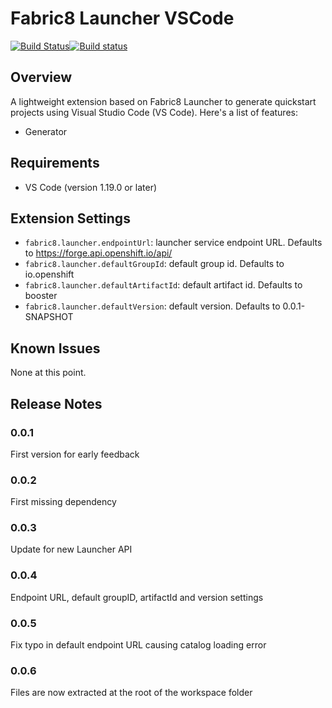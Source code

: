 # Fabric8 Launcher VSCode

[![Build Status](https://travis-ci.org/jeffmaury/fabric8-launcher-vscode-extension.svg?branch=master)](https://travis-ci.org/jeffmaury/fabric8-launcher-vscode-extension)[![Build status](https://ci.appveyor.com/api/projects/status/yomg02ev76ryron9?svg=true)](https://ci.appveyor.com/project/jeffmaury/fabric8-launcher-vscode-extension)

## Overview

A lightweight extension based on Fabric8 Launcher to generate quickstart projects using Visual Studio Code (VS Code). Here's a list of features:

- Generator

## Requirements

- VS Code (version 1.19.0 or later)

## Extension Settings

* `fabric8.launcher.endpointUrl`: launcher service endpoint URL. Defaults to https://forge.api.openshift.io/api/
* `fabric8.launcher.defaultGroupId`: default group id. Defaults to io.openshift
* `fabric8.launcher.defaultArtifactId`: default artifact id. Defaults to booster
* `fabric8.launcher.defaultVersion`: default version. Defaults to 0.0.1-SNAPSHOT

## Known Issues

None at this point.

## Release Notes

### 0.0.1

First version for early feedback

### 0.0.2

First missing dependency

### 0.0.3

Update for new Launcher API

### 0.0.4

Endpoint URL, default groupID, artifactId and version settings

### 0.0.5

Fix typo in default endpoint URL causing catalog loading error

### 0.0.6

Files are now extracted at the root of the workspace folder

